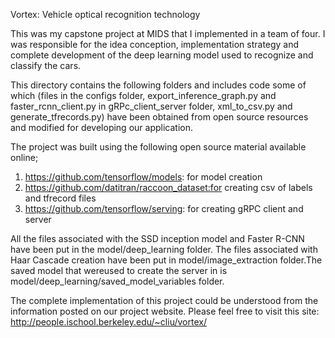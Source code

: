 Vortex: Vehicle optical recognition technology

This was my capstone project at MIDS that I implemented in a team of four. I was responsible for the idea conception, implementation strategy and complete development of the deep learning model used to recognize and classify the cars. 

This directory contains the following folders and includes code some of which (files in the configs folder, export_inference_graph.py and faster_rcnn_client.py in gRPc_client_server folder, xml_to_csv.py and generate_tfrecords.py) have been obtained from open source resources and modified for developing our application.

The project was built using the following open source material available online;

1. https://github.com/tensorflow/models: for model creation
2. https://github.com/datitran/raccoon_dataset:for creating csv of labels and tfrecord files 
3. https://github.com/tensorflow/serving: for creating gRPC client and server
 
All the files associated with the SSD inception model and Faster R-CNN have been put in the model/deep_learning folder. The files associated with Haar Cascade creation have been put in model/image_extraction folder.The saved model that wereused to create the server in is model/deep_learning/saved_model_variables folder.

The complete implementation of this project could be understood from the information posted on our project website. Please feel free to visit this site: http://people.ischool.berkeley.edu/~cliu/vortex/ 
